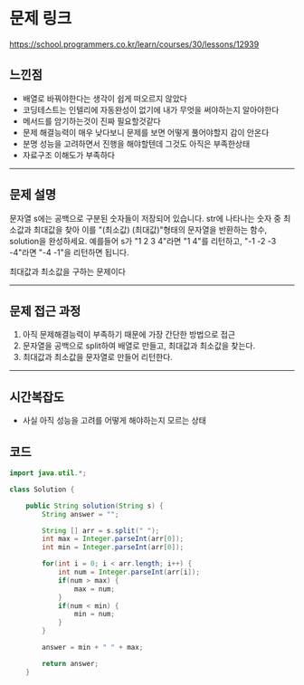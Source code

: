 # 문제 링크
https://school.programmers.co.kr/learn/courses/30/lessons/12939

## 느낀점

- 배열로 바꿔야한다는 생각이 쉽게 떠오르지 않았다
- 코딩테스트는 인텔리에 자동완성이 없기에 내가 무엇을 써야하는지 알아야한다
- 메서드를 암기하는것이 진짜 필요할것같다
- 문제 해결능력이 매우 낮다보니 문제를 보면 어떻게 풀어야할지 감이 안온다
- 분명 성능을 고려하면서 진행을 해야할텐데 그것도 아직은 부족한상태
- 자료구조 이해도가 부족하다


---

## 문제 설명

문자열 s에는 공백으로 구분된 숫자들이 저장되어 있습니다. 
str에 나타나는 숫자 중 최소값과 최대값을 찾아 이를 "(최소값) (최대값)"형태의 문자열을 반환하는 함수, solution을 완성하세요.
예를들어 s가 "1 2 3 4"라면 "1 4"를 리턴하고, 
"-1 -2 -3 -4"라면 "-4 -1"을 리턴하면 됩니다.

최대값과 최소값을 구하는 문제이다


---


## 문제 접근 과정



1. 아직 문제해결능력이 부족하기 때문에 가장 간단한 방법으로 접근
2. 문자열을 공백으로 split하여 배열로 만들고, 최대값과 최소값을 찾는다.
3. 최대값과 최소값을 문자열로 만들어 리턴한다.


---


## 시간복잡도

- 사실 아직 성능을 고려를 어떻게 해야하는지 모르는 상태



## 코드

```java
import java.util.*;

class Solution {

    public String solution(String s) {
        String answer = "";

        String [] arr = s.split(" ");
        int max = Integer.parseInt(arr[0]);
        int min = Integer.parseInt(arr[0]);

        for(int i = 0; i < arr.length; i++) {
            int num = Integer.parseInt(arr[i]);
            if(num > max) {
                max = num;
            }
            if(num < min) {
                min = num;
            }
        }

        answer = min + " " + max;

        return answer;
    }
